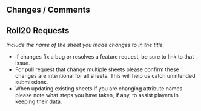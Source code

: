 ## Changes / Comments






## Roll20 Requests

*Include the name of the sheet you made changes to in the title.*

- If changes fix a bug or resolves a feature request, be sure to link to that issue. 
- For pull request that change multiple sheets please confirm these changes are intentional for all sheets. This will help us catch unintended submissions.
- When updating existing sheets if you are changing attribute names please note what steps you have taken, if any, to assist players in keeping their data.